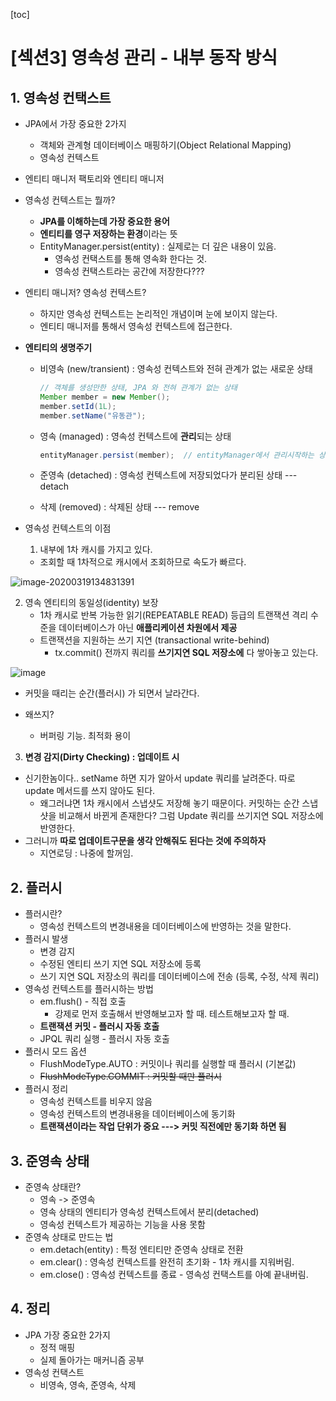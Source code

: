 [toc]

# [섹션3] 영속성 관리 - 내부 동작 방식

## 1. 영속성 컨택스트

- JPA에서 가장 중요한 2가지

  - 객체와 관계형 데이터베이스 매핑하기(Object Relational Mapping) 
  - 영속성 컨텍스트

- 엔티티 매니저 팩토리와 엔티티 매니저

- 영속성 컨텍스트는 뭘까?

  - **JPA를 이해하는데 가장 중요한 용어** 
  - **엔티티를 영구 저장하는 환경**이라는 뜻
  - EntityManager.persist(entity) : 실제로는 더 깊은 내용이 있음.
    - 영속성 컨택스트를 통해 영속화 한다는 것.
    - 영속성 컨택스트라는 공간에 저장한다???

- 엔티티 매니저? 영속성 컨텍스트?

  - 하지만 영속성 컨텍스트는 논리적인 개념이며 눈에 보이지 않는다. 
  - 엔티티 매니저를 통해서 영속성 컨텍스트에 접근한다.

- **엔티티의 생명주기**

  - 비영속 (new/transient) : 영속성 컨텍스트와 전혀 관계가 없는 새로운 상태 

    ```java
    // 객체를 생성만한 상태, JPA 와 전혀 관계가 없는 상태
    Member member = new Member();
    member.setId(1L);
    member.setName("유동관");
    ```

  - 영속 (managed) : 영속성 컨텍스트에 **관리**되는 상태 

    ```java
    entityManager.persist(member);	// entityManager에서 관리시작하는 상태
    ```

  - 준영속 (detached) : 영속성 컨텍스트에 저장되었다가 분리된 상태 --- detach

  - 삭제 (removed) : 삭제된 상태 --- remove

- 영속성 컨텍스트의 이점

  1. 내부에 1차 캐시를 가지고 있다.
   - 조회할 때 1차적으로 캐시에서 조회하므로 속도가 빠르다.
  

![image-20200319134831391](C:\Users\KTNET\AppData\Roaming\Typora\typora-user-images\image-20200319134831391.png)

2. 영속 엔티티의 동일성(identity) 보장 
     - 1차 캐시로 반복 가능한 읽기(REPEATABLE READ) 등급의 트랜잭션 격리 수준을 데이터베이스가 아닌 **애플리케이션 차원에서 제공**
   - 트랜잭션을 지원하는 쓰기 지연 (transactional write-behind)
     - tx.commit() 전까지 쿼리를 **쓰기지연 SQL 저장소에** 다 쌓아놓고 있는다.

  ![image](https://user-images.githubusercontent.com/26649731/77033321-38893000-69ea-11ea-819c-230376d79557.png)

  - 커밋을 때리는 순간(플러시) 가 되면서 날라간다.

  - 왜쓰지?

    - 버퍼링 기능. 최적화 용이

  3. **변경 감지(Dirty Checking) : 업데이트 시**
   - 신기한놈이다.. setName 하면 지가 알아서 update 쿼리를 날려준다. 따로 update 메서드를 쓰지 않아도 된다.
     - 왜그러냐면 1차 캐시에서 스냅샷도 저장해 놓기 때문이다. 커밋하는 순간 스냅샷을 비교해서 바뀐게 존재한다? 그럼 Update 쿼리를 쓰기지연 SQL 저장소에 반영한다.
   - 그러니까 **따로 업데이트구문을 생각 안해줘도 된다는 것에 주의하자**
     - 지연로딩 : 나중에 할꺼임.

## 2. 플러시

- 플러시란?
  - 영속성 컨텍스트의 변경내용을 데이터베이스에 반영하는 것을 말한다.
- 플러시 발생
  - 변경 감지 
  - 수정된 엔티티 쓰기 지연 SQL 저장소에 등록 
  - 쓰기 지연 SQL 저장소의 쿼리를 데이터베이스에 전송 (등록, 수정, 삭제 쿼리)
- 영속성 컨텍스트를 플러시하는 방법
  - em.flush() - 직접 호출
    - 강제로 먼저 호출해서 반영해보고자 할 때. 테스트해보고자 할 때.
  - **트랜잭션 커밋 - 플러시 자동 호출**
  - JPQL 쿼리 실행 - 플러시 자동 호출
- 플러시 모드 옵션
  - FlushModeType.AUTO : 커밋이나 쿼리를 실행할 때 플러시 (기본값) 
  - ~~FlushModeType.COMMIT : 커밋할 때만 플러시~~
- 플러시 정리
  - 영속성 컨텍스트를 비우지 않음 
  - 영속성 컨텍스트의 변경내용을 데이터베이스에 동기화 
  - **트랜잭션이라는 작업 단위가 중요 ---> 커밋 직전에만 동기화 하면 됨**

## 3. 준영속 상태

- 준영속 상태란?
  - 영속 -> 준영속 
  - 영속 상태의 엔티티가 영속성 컨텍스트에서 분리(detached) 
  - 영속성 컨텍스트가 제공하는 기능을 사용 못함
- 준영속 상태로 만드는 법
  - em.detach(entity) : 특정 엔티티만 준영속 상태로 전환 
  - em.clear() : 영속성 컨텍스트를 완전히 초기화 - 1차 캐시를 지워버림.
  - em.close() : 영속성 컨텍스트를 종료 - 영속성 컨택스트를 아예 끝내버림.

## 4. 정리

- JPA 가장 중요한 2가지
  - 정적 매핑
  - 실제 돌아가는 매커니즘 공부
- 영속성 컨택스트
  - 비영속, 영속, 준영속, 삭제